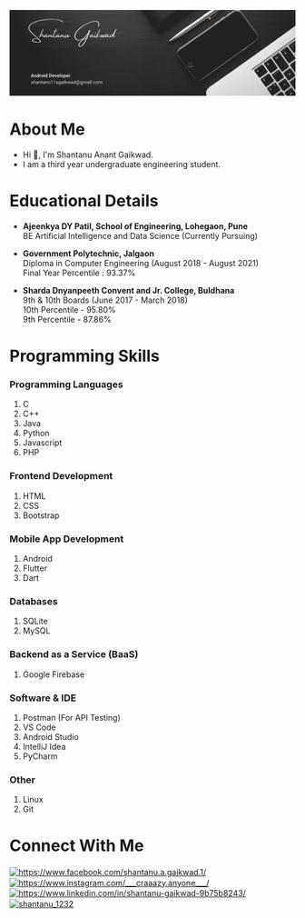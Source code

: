 ![logo](https://github.com/gaikwadshantanu12/gaikwadshantanu12/blob/main/Github%20banner.jpg)

# About Me
- Hi 👋, I'm Shantanu Anant Gaikwad. 
- I am a third year undergraduate engineering student.

# Educational Details
- **Ajeenkya DY Patil, School of Engineering, Lohegaon, Pune**  
BE Artificial Intelligence and Data Science (Currently Pursuing)  

- **Government Polytechnic, Jalgaon**  
Diploma in Computer Engineering (August 2018 - August 2021)  
Final Year Percentile : 93.37%  

- **Sharda Dnyanpeeth Convent and Jr. College, Buldhana**  
9th & 10th Boards (June 2017 - March 2018)  
10th Percentile - 95.80%  
9th Percentile - 87.86%   

# Programming Skills
### Programming Languages
1. C
2. C++
3. Java
4. Python
5. Javascript
6. PHP

### Frontend Development
1. HTML
2. CSS
3. Bootstrap

### Mobile App Development
1. Android 
2. Flutter
3. Dart

### Databases
1. SQLite
2. MySQL

### Backend as a Service (BaaS)
1. Google Firebase

### Software & IDE
1. Postman (For API Testing)
2. VS Code
3. Android Studio
4. IntelliJ Idea
5. PyCharm

### Other
1. Linux
2. Git

# Connect With Me
<a href="https://fb.com/https://www.facebook.com/shantanu.a.gaikwad.1/" target="blank"><img align="center" src="https://raw.githubusercontent.com/rahuldkjain/github-profile-readme-generator/master/src/images/icons/Social/facebook.svg" alt="https://www.facebook.com/shantanu.a.gaikwad.1/" height="30" width="40" /></a>
<a href="https://instagram.com/https://www.instagram.com/___craaazy.anyone___/" target="blank"><img align="center" src="https://raw.githubusercontent.com/rahuldkjain/github-profile-readme-generator/master/src/images/icons/Social/instagram.svg" alt="https://www.instagram.com/___craaazy.anyone___/" height="30" width="40" /></a>
<a href="https://linkedin.com/in/https://www.linkedin.com/in/shantanu-gaikwad-9b75b8243/" target="blank"><img align="center" src="https://raw.githubusercontent.com/rahuldkjain/github-profile-readme-generator/master/src/images/icons/Social/linked-in-alt.svg" alt="https://www.linkedin.com/in/shantanu-gaikwad-9b75b8243/" height="30" width="40" /></a>
<a href="https://twitter.com/shantanu_1232" target="blank"><img align="center" src="https://raw.githubusercontent.com/rahuldkjain/github-profile-readme-generator/master/src/images/icons/Social/twitter.svg" alt="shantanu_1232" height="30" width="40" /></a>
